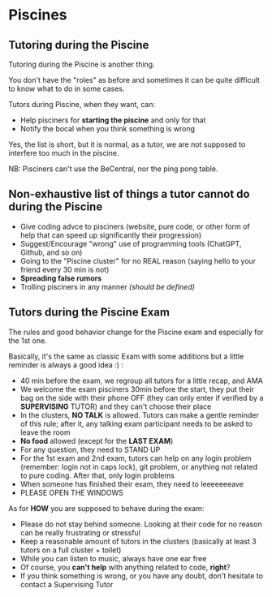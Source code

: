 # Piscines

## Tutoring during the Piscine

Tutoring during the Piscine is another thing.

You don't have the "roles" as before and sometimes it can be quite difficult to know what to do in some cases.

Tutors during Piscine, when they want, can:
- Help pisciners for **starting the piscine** and only for that
- Notify the bocal when you think something is wrong

Yes, the list is short, but it is normal, as a tutor, we are not supposed to interfere too much in the piscine.

NB: Pisciners can't use the BeCentral, nor the ping pong table.

## Non-exhaustive list of things a tutor cannot do during the Piscine

- Give coding advce to pisciners (website, pure code, or other form of help that can speed up significantly their progression)
- Suggest/Encourage "wrong" use of programming tools (ChatGPT, Github, and so on)
- Going to the "Piscine cluster" for no REAL reason (saying hello to your friend every 30 min is not)
- **Spreading false rumors**
- Trolling pisciners in any manner *(should be defined)*

## Tutors during the Piscine Exam

The rules and good behavior change for the Piscine exam and especially for the 1st one.

Basically, it's the same as classic Exam with some additions but a little reminder is always a good idea :) :
- 40 min before the exam, we regroup all tutors for a little recap, and AMA
- We welcome the exam pisciners 30min before the start, they put their bag on the side with their phone OFF (they can only enter if verified by a **SUPERVISING** TUTOR) and they can't choose their place
- In the clusters, **NO TALK** is allowed. Tutors can make a gentle reminder of this rule; after it, any talking exam participant needs to be asked to leave the room
- **No food** allowed (except for the **LAST EXAM**)
- For any question, they need to STAND UP
- For the 1st exam and 2nd exam, tutors can help on any login problem (remember: login not in caps lock), git problem, or anything not related to pure coding. After that, only login problems
- When someone has finished their exam, they need to leeeeeeeave
- PLEASE OPEN THE WINDOWS

As for **HOW** you are supposed to behave during the exam:
- Please do not stay behind someone. Looking at their code for no reason can be really frustrating or stressful
- Keep a reasonable amount of tutors in the clusters (basically at least 3 tutors on a full cluster + toilet)
- While you can listen to music, always have one ear free
- Of course, you **can't help** with anything related to code, **right**?
- If you think something is wrong, or you have any doubt, don't hesitate to contact a Supervising Tutor
